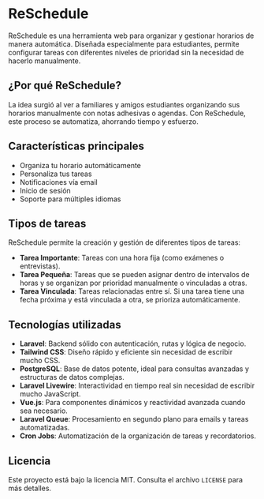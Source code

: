 # ReSchedule

ReSchedule es una herramienta web para organizar y gestionar horarios de manera automática. Diseñada especialmente para estudiantes, permite configurar tareas con diferentes niveles de prioridad sin la necesidad de hacerlo manualmente.

## ¿Por qué ReSchedule?

La idea surgió al ver a familiares y amigos estudiantes organizando sus horarios manualmente con notas adhesivas o agendas. Con ReSchedule, este proceso se automatiza, ahorrando tiempo y esfuerzo.

## Características principales

- Organiza tu horario automáticamente
- Personaliza tus tareas
- Notificaciones vía email
- Inicio de sesión
- Soporte para múltiples idiomas

## Tipos de tareas

ReSchedule permite la creación y gestión de diferentes tipos de tareas:

- **Tarea Importante**: Tareas con una hora fija (como exámenes o entrevistas).
- **Tarea Pequeña**: Tareas que se pueden asignar dentro de intervalos de horas y se organizan por prioridad manualmente o vinculadas a otras.
- **Tarea Vinculada**: Tareas relacionadas entre sí. Si una tarea tiene una fecha próxima y está vinculada a otra, se prioriza automáticamente.

## Tecnologías utilizadas

- **Laravel**: Backend sólido con autenticación, rutas y lógica de negocio.
- **Tailwind CSS**: Diseño rápido y eficiente sin necesidad de escribir mucho CSS.
- **PostgreSQL**: Base de datos potente, ideal para consultas avanzadas y estructuras de datos complejas.
- **Laravel Livewire**: Interactividad en tiempo real sin necesidad de escribir mucho JavaScript.
- **Vue.js**: Para componentes dinámicos y reactividad avanzada cuando sea necesario.
- **Laravel Queue**: Procesamiento en segundo plano para emails y tareas automatizadas.
- **Cron Jobs**: Automatización de la organización de tareas y recordatorios.

## Licencia

Este proyecto está bajo la licencia MIT. Consulta el archivo `LICENSE` para más detalles.

